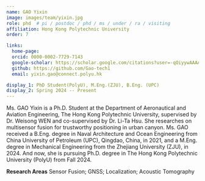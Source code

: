 ```yaml
---
name: GAO Yixin
image: images/team/yixin.jpg
role: phd  # pi / postdoc / phd / ms / under / ra / visiting
affiliation: Hong Kong Polytechnic University
order: 7

links:
  home-page: 
  orcid: 0000-0002-7729-7143
  google-scholar: https://scholar.google.com/citations?user=-qOiyywAAAAJ&hl=zh-CN
  github: https://github.com/Gao-tech1
  email: yixin.gao@connect.polyu.hk

display_1: PhD Student(PolyU), M.Eng.(ZJU), B.Eng. (UPC)
display_2: Spring 2024 -- Present
---
```


<!--  Add a short self introduction here -->
<!-- Like Research Areas -->

Ms. GAO Yixin is a Ph.D. Student at the Department of Aeronautical and Aviation Engineering, The Hong Kong Polytechnic University, supervised by Dr. Weisong WEN and co-supervised by Dr. Li-Ta Hsu. She researches on multisensor fusion for trustworthy positioning in urban canyon.
Ms. GAO received a B.Eng. degree in Naval Architecture and Ocean Engineering from China University of Petroleum (UPC), Qingdao, China, in 2021, and a M.Eng. degree in Mechanical Engineering from the Zhejiang University (ZJU), in 2024. And now, she is pursuing Ph.D. degree in The Hong Kong Polytechnic University (PolyU) from Fall 2024.

**Research Areas**
Sensor Fusion; GNSS; Localization; Acoustic Tomography
